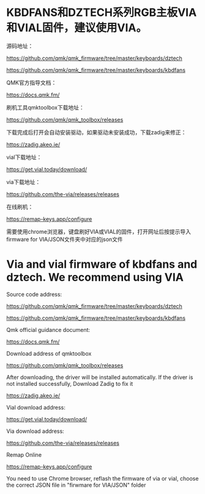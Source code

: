 # KBDFANS和DZTECH系列RGB主板VIA和VIAL固件，建议使用VIA。

源码地址：

https://github.com/qmk/qmk_firmware/tree/master/keyboards/dztech

https://github.com/qmk/qmk_firmware/tree/master/keyboards/kbdfans

QMK官方指导文档：

https://docs.qmk.fm/

刷机工具qmktoolbox下载地址：

https://github.com/qmk/qmk_toolbox/releases

下载完成后打开会自动安装驱动，如果驱动未安装成功，下载zadig来修正：

https://zadig.akeo.ie/

vial下载地址：

https://get.vial.today/download/

via下载地址：

https://github.com/the-via/releases/releases

在线刷机：

https://remap-keys.app/configure

需要使用chrome浏览器，键盘刷好VIA或VIAL的固件，打开网址后按提示导入firmware for VIA/JSON文件夹中对应的json文件

# Via and vial firmware of kbdfans and dztech. We recommend using VIA

Source code address:

https://github.com/qmk/qmk_firmware/tree/master/keyboards/dztech

https://github.com/qmk/qmk_firmware/tree/master/keyboards/kbdfans

Qmk official guidance document:

https://docs.qmk.fm/

Download address of qmktoolbox

https://github.com/qmk/qmk_toolbox/releases

After downloading, the driver will be installed automatically. If the driver is not installed successfully, Download Zadig to fix it

https://zadig.akeo.ie/

Vial download address:

https://get.vial.today/download/

Via download address:

https://github.com/the-via/releases/releases

Remap Online 

https://remap-keys.app/configure

You need to use Chrome browser, reflash the firmware of via or vial,  choose the correct JSON file in "firwmare for VIA/JSON" folder